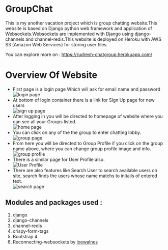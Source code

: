 # GroupChat
This is my another vacation project which is group chatting website.This website is based on Django python web framework and application of Websockets.Websockets are implemented with Django using django-channels and channel-redis.This website is deployed on Heroku with AWS S3 (Amazon Web Services) for storing user files.  
  

You can explore more on : <https://rudresh-chatgroup.herokuapp.com/>  
# Overview Of Website
* First page is a login page Which will ask for email name and password  
![login page](https://raw.githubusercontent.com/RudreshVeerkhare/ChatGroup/master/readme%20images/login.png "login page")  
* At bottom of login container there is a link for Sign Up page for new users  
![sign up page](https://raw.githubusercontent.com/RudreshVeerkhare/ChatGroup/master/readme%20images/register.png "register page")  
* After logging in you will be directed to homepage of website where you can see all your Groups listed.  
![home page](https://raw.githubusercontent.com/RudreshVeerkhare/ChatGroup/master/readme%20images/home.png "home page")  
* You can click on any of the the group to enter chatting lobby.  
![group page](https://raw.githubusercontent.com/RudreshVeerkhare/ChatGroup/master/readme%20images/group.png)  
* From here you will be directed to Group Profile if you click on the group name above, where you can change group profile image and info.  
![group profile](https://raw.githubusercontent.com/RudreshVeerkhare/ChatGroup/master/readme%20images/group_profile.png "group profile")  
* There is a similar page for User Profile also.  
![User Profile](https://raw.githubusercontent.com/RudreshVeerkhare/ChatGroup/master/readme%20images/user_profile.png)  
* There are also features like Search User to search available users on site, search finds the users whose name matchs to initails of entered text.  
![search page](https://raw.githubusercontent.com/RudreshVeerkhare/ChatGroup/master/readme%20images/search_user.png)  
## Modules and packages used :
1) django  
2) django-channels
3) channel-redis  
4) crispy-form-tags  
5) Bootstrap 4  
6) Reconnecting-websockets by  [joewalnes](https://github.com/joewalnes/reconnecting-websocket "reconnecting-websockets github repository")  



